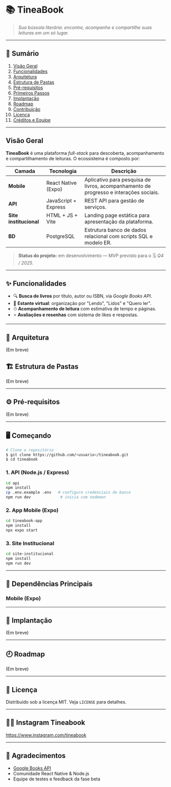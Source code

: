 # 📚 TineaBook

> *Sua bússola literária: encontre, acompanhe e compartilhe suas leituras em um só lugar.*

---

## 📁 Sumário

1. [Visão Geral](#visão-geral)
2. [Funcionalidades](#✨-funcionalidades)
3. [Arquitetura](#🧱-arquitetura)
4. [Estrutura de Pastas](#🏗-estrutura-de-pastas)
5. [Pré-requisitos](#⚙%ef%b8%8f-pré-requisitos)
6. [Primeiros Passos](#🖥%ef%b8%8f-começando)
7. [Implantação](#🚀-implantação)
8. [Roadmap](#🗘%ef%b8%8f-roadmap)
9. [Contribuição](#🤝-contribuição)
10. [Licença](#📄-licença)
11. [Créditos e Equipe](#👩‍💼-contato--equipe)

---

## Visão Geral

**TineaBook** é uma plataforma *full-stack* para descoberta, acompanhamento e compartilhamento de leituras. O ecossistema é composto por:

| Camada                 | Tecnologia           | Descrição                                                                                  |
| ---------------------- | -------------------- | ------------------------------------------------------------------------------------------ |
| **Mobile**             | React Native (Expo)  | Aplicativo para pesquisa de livros, acompanhamento de progresso e interações sociais.      |
| **API**                | JavaScript + Express | REST API para gestão de serviços.  |
| **Site institucional** | HTML + JS + Vite     | Landing page estática para apresentação da plataforma.                                     |
| **BD**                 | PostgreSQL           | Estrutura banco de dados relacional com scripts SQL e modelo ER.                           |

> **Status do projeto:** em desenvolvimento — MVP previsto para o 🗓 *Q4 / 2025*.

---

## ✨ Funcionalidades

* 🔍 **Busca de livros** por título, autor ou ISBN, via *Google Books API*.
* 📖 **Estante virtual**: organização por "Lendo", "Lidos" e "Quero ler".
* ⏱ **Acompanhamento de leitura** com estimativa de tempo e páginas.
* ⭐ **Avaliações e resenhas** com sistema de likes e respostas.

---

## 🧱 Arquitetura

(Em breve)

## 🏗 Estrutura de Pastas

(Em breve)

---

## ⚙️ Pré-requisitos

(Em breve)

---

## 🖥️ Começando

```bash
# Clone o repositório
$ git clone https://github.com/<usuario>/tineabook.git
$ cd tineabook
```

### 1. API (Node.js / Express)

```bash
cd api
npm install
cp .env.example .env   # configure credenciais do banco
npm run dev             # inicia com nodemon
```

### 2. App Mobile (Expo)

```bash
cd tineabook-app
npm install
npx expo start
```

### 3. Site Institucional

```bash
cd site-institucional
npm install
npm run dev
```

---

## 🤖 Dependências Principais

### Mobile (Expo)



---

## 🚀 Implantação

(Em breve)

---

## 🕘️ Roadmap

(Em breve)

---

## 📄 Licença

Distribuído sob a licença MIT. Veja `LICENSE` para detalhes.

---

## 👩‍💼 Instagram Tineabook

https://www.instagram.com/tineabook

---

## 🙏 Agradecimentos

* [Google Books API](https://developers.google.com/books)
* Comunidade React Native & Node.js
* Equipe de testes e feedback da fase beta
